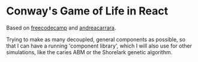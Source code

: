 # Conway's Game of Life in React

Based on [freecodecamp](https://github.com/charlee/react-gameoflife) and [andreacarrara](https://github.com/andreacarrara/game-of-life).

Trying to make as many decoupled, general components as possible, so that I can have a running 'component library',
which I will also use for other simulations, like the caries ABM or the Shorelark genetic algorithm.
